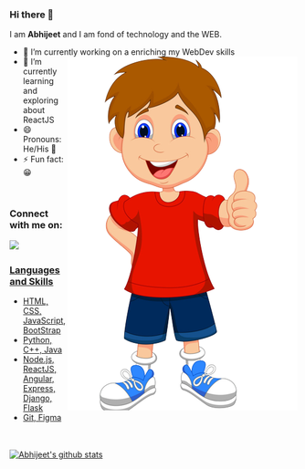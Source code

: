 ### Hi there 👋
I am __Abhijeet__ and I am fond of technology and the WEB.

- 🔭 I’m currently working on a enriching my WebDev skills            <img src="cartoon-removebg-preview.png" align="right" />
- 🌱 I’m currently learning and exploring about ReactJS
- 😄 Pronouns: He/His :boy:
- ⚡ Fun fact: :grin:
<!-- - 🤔 I’m looking for help with  -->

<br>

### Connect with me on: <br> <a href="http://linkedin.com/in/abhijeet-dhanwate" > 
  <img src="https://raw.githubusercontent.com/coderAbhii/coderAbhii/master/linkedin.jpeg" height= 30px />   

<br>

### Languages and Skills
  - HTML, CSS, JavaScript, BootStrap
  - Python, C++, Java
  - Node.js, ReactJS, Angular, Express, Django, Flask
  - Git, Figma

<br><br>
[![Abhijeet's github stats](https://github-readme-stats.vercel.app/api?username=amdhanwate)](https://github.com/amdhanwate/github-readme-stats)

